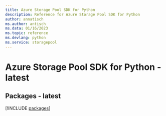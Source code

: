 ```yaml
---
title: Azure Storage Pool SDK for Python
description: Reference for Azure Storage Pool SDK for Python
author: annatisch
ms.author: antisch
ms.data: 01/16/2023
ms.topic: reference
ms.devlang: python
ms.service: storagepool
---
```

# Azure Storage Pool SDK for Python - latest
## Packages - latest
[!INCLUDE [packages](storage-pool-index.md)]
